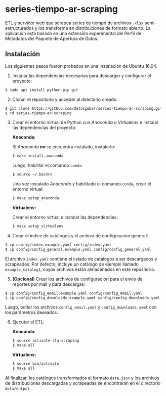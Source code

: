 # series-tiempo-ar-scraping
ETL y servidor web que scrapea series de tiempo de archivos `.xlsx` semi-estructurados y los transforma en distribuciones de formato abierto. La aplicación está basada en una extensión experimental del Perfil de Metadatos del Paquete de Apertura de Datos.

## Instalación
Los siguientes pasos fueron probados en una instalación de Ubuntu 16.04.

1. Instalar las dependencias necesarias para descargar y configurar el proyecto:
```bash
$ sudo apt install python-pip git
```
2. Clonar el repositorio y acceder al directorio creado:
```bash
$ git clone https://github.com/datosgobar/series-tiempo-ar-scraping.git
$ cd series-tiempo-ar-scraping
```
3. Crear el entorno virtual de Python con *Anaconda* o *Virtualenv* e instalar las dependencias del proyecto:
    
    **Anaconda:**
    
    Si *Anaconda* **no** se encuentra instalado, instalarlo:
    ```bash
    $ make install_anaconda
    ```
    Luego, habilitar el comando `conda`:
    ```bash
    $ source ~/.bashrc
    ```
    Una vez instalado *Anaconda* y habilitado el comando `conda`, crear el entorno virtual:
    ```bash
    $ make setup_anaconda
    ```
    **Virtualenv:**
    
    Crear el entorno virtual e instalar las dependencias:
    ```bash
    $ make setup_virtualenv
    ```
4. Crear el índice de catálogos y el archivo de configuración general:
```bash
$ cp config/index.example.yaml config/index.yaml
$ cp config/config_general.example.yaml config/config_general.yaml
```
El archivo `index.yaml` contiene el listado de catálogos a ser descargados y scrapeados. Por defecto, incluye un catálogo de ejemplo llamado `example_catalog1`, cuyos archivos están almacenados en este repositorio.

5. **(Opcional)** Crear los archivos de configuración para el envio de reportes por mail y para descargas:
```bash
$ cp config/config_email.example.yaml config/config_email.yaml
$ cp config/config_downloads.example.yaml config/config_downloads.yaml 
```
Luego, editar los archivos `config_email.yaml` y `config_downloads.yaml` con los parámetros deseados.

6. Ejecutar el ETL:

    **Anaconda:**
    ```bash
    $ source activate sta-scraping
    $ make all
    ```
    **Virtualenv:**
    ```bash
    $ source bin/activate
    $ make all
    ```
Al finalizar, los catálogos transformados al formato `data.json` y los archivos de distribuciones descargadas y scrapeadas se encontrarán en el directorio `data/output`.
